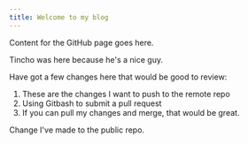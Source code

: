 ```yaml
---
title: Welcome to my blog
---
```


Content for the GitHub page goes here.

Tincho was here because he's a nice guy.

Have got a few changes here that would be good to review:

1. These are the changes I want to push to the remote repo
2. Using Gitbash to submit a pull request
3. If you can pull my changes and merge, that would be great.


Change I've made to the public repo.
